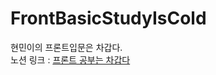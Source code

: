 # FrontBasicStudyIsCold
현민이의 프론트입문은 차갑다.  
노션 링크 : [프론트 공부는 차갑다](https://plausible-dress-2c7.notion.site/471a6d923a854409b69b07c9981c315b?pvs=4)
